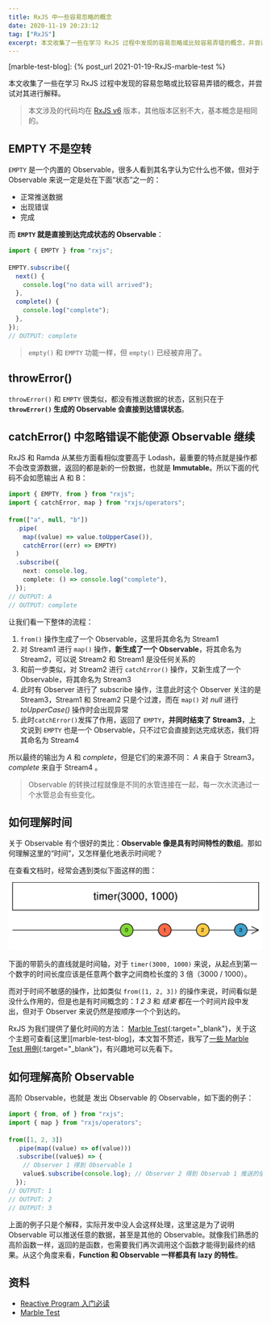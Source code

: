 ```yaml
---
title: RxJS 中一些容易忽略的概念
date: 2020-11-19 20:23:12
tag: ["RxJS"]
excerpt: 本文收集了一些在学习 RxJS 过程中发现的容易忽略或比较容易弄错的概念，并尝试对其进行解释。
---
```


[rxjsv6]: https://github.com/ReactiveX/rxjs/tree/6.x
[marbletest]: https://rxjs-dev.firebaseapp.com/guide/testing/marble-testing
[lwz-marble-test]: https://github.com/liuwenzhuang/learn-rxjs-by-test/blob/master/test/marble-test.spec.ts
[reactive-program-newbie]: https://gist.github.com/staltz/868e7e9bc2a7b8c1f754

[marble-test-blog]: {% post_url 2021-01-19-RxJS-marble-test %}

本文收集了一些在学习 RxJS 过程中发现的容易忽略或比较容易弄错的概念，并尝试对其进行解释。

> 本文涉及的代码均在 [RxJS v6][rxjsv6] 版本，其他版本区别不大，基本概念是相同的。

## EMPTY 不是空转

`EMPTY` 是一个内置的 Observable，很多人看到其名字认为它什么也不做，但对于 Observable 来说一定是处在下面“状态”之一的：

- 正常推送数据
- 出现错误
- 完成

而 **`EMPTY` 就是直接到达完成状态的 Observable**：

```ts
import { EMPTY } from "rxjs";

EMPTY.subscribe({
  next() {
    console.log("no data will arrived");
  },
  complete() {
    console.log("complete");
  },
});
// OUTPUT: complete
```

> `empty()` 和 `EMPTY` 功能一样，但 `empty()` 已经被弃用了。

## throwError()

`throwError()` 和 `EMPTY` 很类似，都没有推送数据的状态，区别只在于 **`throwError()` 生成的 Observable 会直接到达错误状态**。

## catchError() 中忽略错误不能使源 Observable 继续

RxJS 和 Ramda 从某些方面看相似度要高于 Lodash，最重要的特点就是操作都不会改变源数据，返回的都是新的一份数据，也就是 **Immutable**。所以下面的代码不会如愿输出 A 和 B：

```ts
import { EMPTY, from } from "rxjs";
import { catchError, map } from "rxjs/operators";

from(["a", null, "b"])
  .pipe(
    map((value) => value.toUpperCase()),
    catchError((err) => EMPTY)
  )
  .subscribe({
    next: console.log,
    complete: () => console.log("complete"),
  });
// OUTPUT: A
// OUTPUT: complete
```

让我们看一下整体的流程：

1. `from()` 操作生成了一个 Observable，这里将其命名为 Stream1
2. 对 Stream1 进行 `map()` 操作，**新生成了一个 Observable**，将其命名为 Stream2，可以说 Stream2 和 Stream1 是没任何关系的
3. 和前一步类似，对 Stream2 进行 `catchError()` 操作，又新生成了一个 Observable，将其命名为 Stream3
4. 此时有 Observer 进行了 subscribe 操作，注意此时这个 Observer 关注的是 Stream3，Stream1 和 Stream2 只是个过渡，而在 `map()` 对 _null_ 进行 _toUpperCase()_ 操作时会出现异常
5. 此时`catchError()`发挥了作用，返回了 `EMPTY`，**并同时结束了 Stream3**，上文说到 `EMPTY` 也是一个 Observable，只不过它会直接到达完成状态，我们将其命名为 Stream4

所以最终的输出为 _A_ 和 _complete_，但是它们的来源不同： _A_ 来自于 Stream3，_complete_ 来自于 Stream4 。

> Observable 的转换过程就像是不同的水管连接在一起，每一次水流通过一个水管总会有些变化。

## 如何理解时间

关于 Observable 有个很好的类比：**Observable 像是具有时间特性的数组**。那如何理解这里的“时间”，又怎样量化地表示时间呢？

在查看文档时，经常会遇到类似下面这样的图：

![timer](/img/posts/rxjs/timer.png)

下面的带箭头的直线就是时间轴，对于 `timer(3000, 1000)` 来说，从起点到第一个数字的时间长度应该是任意两个数字之间商检长度的 3 倍（3000 / 1000）。

而对于时间不敏感的操作，比如类似 `from([1, 2, 3])` 的操作来说，时间看似是没什么作用的，但是也是有时间概念的：_1_ _2_ _3_ 和 _结束_ 都在一个时间片段中发出，但对于 Observer 来说仍然是按顺序一个个到达的。

RxJS 为我们提供了量化时间的方法： [Marble Test][marbletest]{:target="\_blank"}，关于这个主题可查看[这里][marble-test-blog]，本文暂不赘述，我写了[一些 Marble Test 用例][lwz-marble-test]{:target="\_blank"}，有兴趣地可以先看下。

## 如何理解高阶 Observable

高阶 Observable，也就是 发出 Observable 的 Observable，如下面的例子：

```ts
import { from, of } from "rxjs";
import { map } from "rxjs/operators";

from([1, 2, 3])
  .pipe(map((value) => of(value)))
  .subscribe((value$) => {
    // Observer 1 得到 Observable 1
    value$.subscribe(console.log); // Observer 2 得到 Observab 1 推送的值
  });
// OUTPUT: 1
// OUTPUT: 2
// OUTPUT: 3
```

上面的例子只是个解释，实际开发中没人会这样处理，这里这是为了说明 Observable 可以推送任意的数据，甚至是其他的 Observable。就像我们熟悉的高阶函数一样，返回的是函数，也需要我们再次调用这个函数才能得到最终的结果。从这个角度来看，**Function 和 Observable 一样都具有 lazy 的特性**。

## 资料

- [Reactive Program 入门必读][reactive-program-newbie]
- [Marble Test][marbletest]
